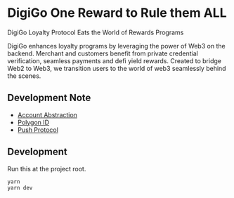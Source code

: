 # DigiGo One Reward to Rule them ALL

DigiGo Loyalty Protocol Eats the World of Rewards Programs

DigiGo enhances loyalty programs by leveraging the power of Web3 on the backend. Merchant and customers benefit from private credential verification, seamless payments and defi yield rewards. Created to bridge Web2 to Web3, we transition users to the world of web3 seamlessly behind the scenes.

## Development Note

- [Account Abstraction](./account-abstraction/README.md)
- [Polygon ID](./polygon-id/README.md)
- [Push Protocol](./push-protocol/README.md)

## Development

Run this at the project root.

```
yarn
yarn dev
```
